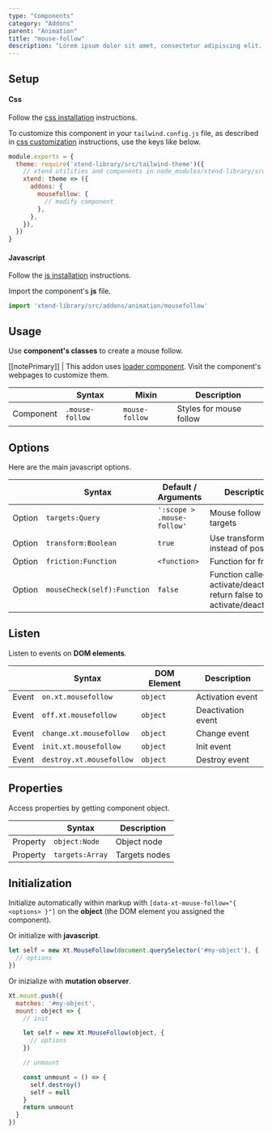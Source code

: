 ```yaml
---
type: "Components"
category: "Addons"
parent: "Animation"
title: "mouse-follow"
description: "Lorem ipsum dolor sit amet, consectetur adipiscing elit. Nunc tempus laoreet leo sit amet iaculis."
---
```


## Setup

#### Css

Follow the [css installation](/introduction/getting-started/setup#css-installation) instructions.

To customize this component in your `tailwind.config.js` file, as described in [css customization](/introduction/getting-started/setup#css-customization) instructions, use the keys like below.

```jsx
module.exports = {
  theme: require('xtend-library/src/tailwind-theme')({
    // xtend utilities and components in node_modules/xtend-library/src/tailwind-xtend.js
    xtend: theme => ({
      addons: {
        mousefollow: {
          // modify component
        },
      },
    }),
  })
}
```

#### Javascript

Follow the [js installation](/introduction/getting-started/setup#js-installation) instructions.

Import the component's **js** file.

```jsx
import 'xtend-library/src/addons/animation/mousefollow'
```

## Usage

Use **component's classes** to create a mouse follow.

[[notePrimary]]
| This addon uses [loader component](/components/core/loader). Visit the component's webpages to customize them.

<div class="table-scroll">

|                      | Syntax                          | Mixin            | Description                   |
| ----------------------- | ----------------------------------------- | -----------------------------| ----------------------------- |
| Component                  | `.mouse-follow`                     | `mouse-follow`                | Styles for mouse follow            |

</div>

<demo>
  <demovanilla src="vanilla/components/addons/animation/mouse-follow">
  </demovanilla>
</demo>

## Options
 
Here are the main javascript options.

<div class="table-scroll">

|                         | Syntax                                    | Default / Arguments                       | Description                   |
| ----------------------- | ----------------------------------------- | ----------------------------- | ----------------------------- |
| Option                    | `targets:Query`                          | `':scope > .mouse-follow'`        | Mouse follow targets            |
| Option                    | `transform:Boolean`                          | `true`        | Use transform instead of position            |
| Option                    | `friction:Function`                          | `<function>`        | Function for friction             |
| Option                    | `mouseCheck(self):Function`                          | `false`        | Function called on activate/deactivate, return false to not activate/deactivate             |

</div>

## Listen

Listen to events on **DOM elements**.

<div class="table-scroll">

|                         | Syntax                                    | DOM Element                    | Description                   |
| ----------------------- | ----------------------------------------- | ----------------------------- | ----------------------------- |
| Event                   | `on.xt.mousefollow`       | `object` | Activation event             |
| Event                   | `off.xt.mousefollow`      | `object` | Deactivation event            |
| Event                   | `change.xt.mousefollow`       | `object` | Change event             |
| Event                   | `init.xt.mousefollow`           | `object` | Init event             |
| Event                   | `destroy.xt.mousefollow`           | `object` | Destroy event             |

</div>

## Properties

Access properties by getting component object.

<div class="table-scroll">

|                         | Syntax                                   | Description                   |
| ----------------------- | ---------------------------------------- | ----------------------------- |
| Property                   | `object:Node`       | Object node             |
| Property                   | `targets:Array`       | Targets nodes            |

</div>

## Initialization

Initialize automatically within markup with `[data-xt-mouse-follow="{ <options> }"]` on the **object** (the DOM element you assigned the component).

Or initialize with **javascript**.

```js
let self = new Xt.MouseFollow(document.querySelector('#my-object'), {
  // options
})
```

Or inizialize with **mutation observer**.

```js
Xt.mount.push({
  matches: '#my-object',
  mount: object => {
    // init

    let self = new Xt.MouseFollow(object, {
      // options
    })

    // unmount

    const unmount = () => {
      self.destroy()
      self = null
    }
    return unmount
  }
})
```
